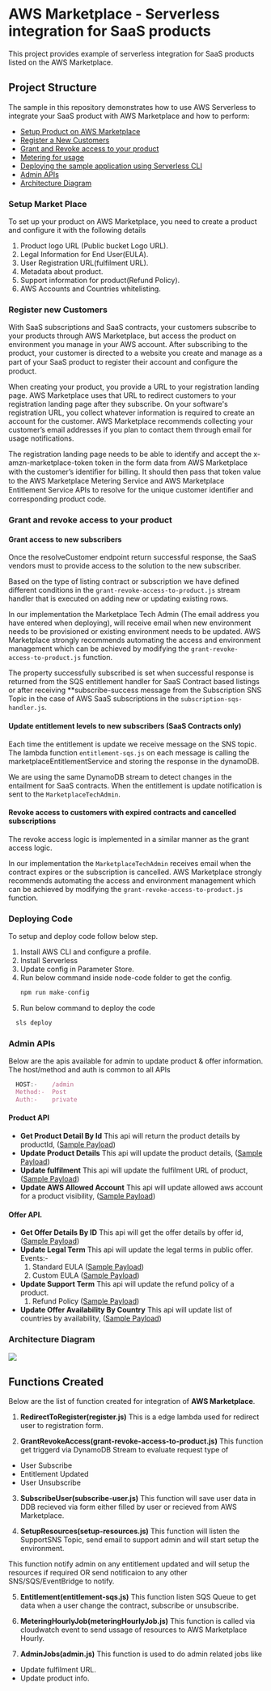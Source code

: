 # AWS Marketplace - Serverless integration for SaaS products
This project provides example of serverless integration for SaaS products listed on the AWS Marketplace.

## Project Structure
The sample in this repository demonstrates how to use AWS Serverless to integrate your SaaS product with AWS Marketplace and how to perform:
- [Setup Product on AWS Marketplace](#setup-market-place)
- [Register a New Customers](#register-new-customers)
- [Grant and Revoke access to your product](#grant-and-revoke-access-to-your-product)
- [Metering for usage](#metering-for-usage)
- [Deploying the sample application using Serverless CLI](#deploying-code)
- [Admin APIs](#admin-apis)
- [Architecture Diagram](#architecture-diagram)

### Setup Market Place
To set up your product on AWS Marketplace, you need to create a product and configure it with the following details
1. Product logo URL (Public bucket Logo URL).
2. Legal Information for End User(EULA).
3. User Registration URL(fulfilment URL).
4. Metadata about product.
5. Support information for product(Refund Policy).
6. AWS Accounts and Countries whitelisting.

### Register new Customers
With SaaS subscriptions and SaaS contracts, your customers subscribe to your products through AWS Marketplace, but access the product on environment you manage in your AWS account. After subscribing to the product, your customer is directed to a website you create and manage as a part of your SaaS product to register their account and conﬁgure the product.

When creating your product, you provide a URL to your registration landing page. AWS Marketplace uses that URL to redirect customers to your registration landing page after they subscribe. On your software's registration URL, you collect whatever information is required to create an account for the customer. AWS Marketplace recommends collecting your customer’s email addresses if you plan to contact them through email for usage notifications.

The registration landing page needs to be able to identify and accept the x-amzn-marketplace-token token in the form data from AWS Marketplace with the customer’s identiﬁer for billing. It should then pass that token value to the AWS Marketplace Metering Service and AWS Marketplace Entitlement Service APIs to resolve for the unique customer identiﬁer and corresponding product code.

### Grant and revoke access to your product

  #### Grant access to new subscribers
  Once the resolveCustomer endpoint return successful response, the SaaS vendors must to provide access to the solution to the new subscriber. 
  
  Based on the type of listing contract or subscription we have defined different conditions in the `grant-revoke-access-to-product.js` stream handler that is executed on adding new or updating existing rows.

  In our implementation the Marketplace Tech Admin (The email address you have entered when deploying), will receive email when new environment needs to be provisioned or existing environment needs to be updated. AWS Marketplace strongly recommends automating the access and environment management which can be achieved by modifying the `grant-revoke-access-to-product.js` function.

  The property successfully subscribed is set when successful response is returned from the SQS entitlement handler for SaaS Contract based listings or after receiving **subscribe-success message from the Subscription SNS Topic in the case of AWS SaaS subscriptions in the `subscription-sqs-handler.js`.


  #### Update entitlement levels to new subscribers (SaaS Contracts only)
  Each time the entitlement is update we receive message on the SNS topic. 
  The lambda function `entitlement-sqs.js` on each message is calling the marketplaceEntitlementService and storing the response in the dynamoDB.

  We are using the same DynamoDB stream to detect changes in the entailment for SaaS contracts. When the entitlement is update notification is sent to the `MarketplaceTechAdmin`.

  #### Revoke access to customers with expired contracts and cancelled subscriptions 
  The revoke access logic is implemented in a similar manner as the grant access logic. 

  In our implementation the `MarketplaceTechAdmin` receives email when the contract expires or the subscription is cancelled. 
  AWS Marketplace strongly recommends automating the access and environment management which can be achieved by modifying the `grant-revoke-access-to-product.js` function.

### Deploying Code
To setup and deploy code follow below step.
1. Install AWS CLI and configure a profile.
2. Install Serverless
3. Update config in Parameter Store.
4. Run below command inside node-code folder to get the config.
    ```javascript
    npm run make-config
    ```
5. Run below command to deploy the code
  ```bash
    sls deploy
  ```

### Admin APIs
Below are the apis available for admin to update product & offer information.
The host/method and auth is common to all APIs

```javascript
  HOST:-    /admin
  Method:-  Post
  Auth:-    private
```

#### Product API
- **Get Product Detail By Id**
  This api will return the product details by productId, ([Sample Payload](./node-code/events/get_product_details_by_id.json)) 
- **Update Product Details**
  This api will update the product details, ([Sample Payload](./node-code/events/update_product_details.json)) 
- **Update fulfilment**
  This api will update the fulfilment URL of product, ([Sample Payload](./node-code/events/update_fulfilment.json)) 
- **Update AWS Allowed Account** 
  This api will update allowed aws account for a product visibility, ([Sample Payload](./node-code/events/update_allowed_aws_account.json)) 



#### Offer API.
- **Get Offer Details By ID**
  This api will get the offer details by offer id, ([Sample Payload](./node-code/events/get_offer_details_by_id.json))
- **Update Legal Term**
  This api will update the legal terms in public offer.
  Events:-
  1. Standard EULA ([Sample Payload](./node-code/events/update_legal_term_standard_eula.json))
  2. Custom EULA ([Sample Payload](./node-code/events/update_legal_term_custom_eula.json))
- **Update Support Term**
  This api will update the refund policy of a product.
  1. Refund Policy ([Sample Payload](./node-code/events/update_support_term.json))
- **Update Offer Availability By Country**
  This api will update list of countries by availability, ([Sample Payload](./node-code/events/update_support_term.json))


### Architecture Diagram
![](./misc/marketplace.jpg)

## Functions Created
Below are the list of function created for integration of **AWS Marketplace**.

1. **RedirectToRegister(register.js)**
This is a edge lambda used for redirect user to registration form.

2. **GrantRevokeAccess(grant-revoke-access-to-product.js)**
This function get triggerd via DynamoDB Stream to evaluate request type of
- User Subscribe
- Entitlement Updated
- User Unsubscribe

3. **SubscribeUser(subscribe-user.js)**
This function will save user data in DDB recieved via form either filled by user or recieved from AWS Marketplace.

4. **SetupResources(setup-resources.js)**
This function will listen the SupportSNS Topic, send email to support admin and will start setup the environment.

This function notify admin on any entitlement updated and will setup the resources if required OR send notificaion to any other SNS/SQS/EventBridge to notify.

5. **Entitlement(entitlement-sqs.js)**
This function listen SQS Queue to get data when a user change the contract, subscribe or unsubscribe.

6. **MeteringHourlyJob(meteringHourlyJob.js)**
This function is called via cloudwatch event to send ussage of resources to AWS Marketplace Hourly. 

7. **AdminJobs(admin.js)**
This function is used to do admin related jobs like
- Update fulfilment URL.
- Update product info.


